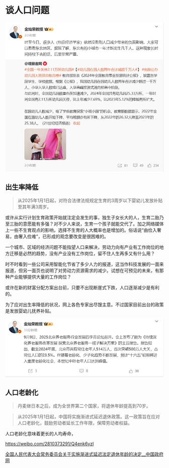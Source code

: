 # 谈人口问题

![](./src/20250829.png)

## 出生率降低

>从2025年1月1日起，对符合法律法规规定生育的3周岁以下婴幼儿发放补贴至其年满3周岁。

或许从实行计划生育政策开始就注定会发生的事，独生子女长大的人，生育二胎乃至三胎的意愿能有多强？对不少人来说，生育一个孩子就能交代了。加之网络媒体上一些不生育观点的影响，选择不生育的人大概率也是增加的。俗话说“由俭入奢易，由奢入俭难”，已形成的观念要改变是很困难的。

一个城市、区域的经济问题不能指望人口来解决，劳动力向有产业有工作岗位的地方迁移是必然的趋势，没有产业没有工作岗位，留不住人生再多又有什么用？

时不时看到一些公司采用智能化节省了多少人力的报道，这当作科技发展的一面来报道，但另一面页也说明了对劳动力资源需求的减少。试想在可预见的未来，有那种产业能够提供大量的工作岗位？

或许在新的财富分配方案出台前，只要不出现断崖式下跌，人口逐渐减少是有利的。

为了应对出生率降低的状况，网上各色专家出尽馊主意。不过国家目前出台的政策是发放婴幼儿抚养补贴。

![](./src/20250909.png)

## 人口老龄化

>丹麦继日本之后，成为全世界第二个国家，将退休年龄提高到70岁。

>从2025年1月1日起，中国将实施渐进式延迟退休政策。这一政策旨在应对人口老龄化，鼓励劳动者延长工作年限，保障劳动者权益。

人口老龄化意味着更长的人均寿命，

https://weibo.com/2810373291/Q4enk6yzl

[全国人民代表大会常务委员会关于实施渐进式延迟法定退休年龄的决定__中国政府网](https://www.gov.cn/yaowen/liebiao/202409/content_6974294.htm)
